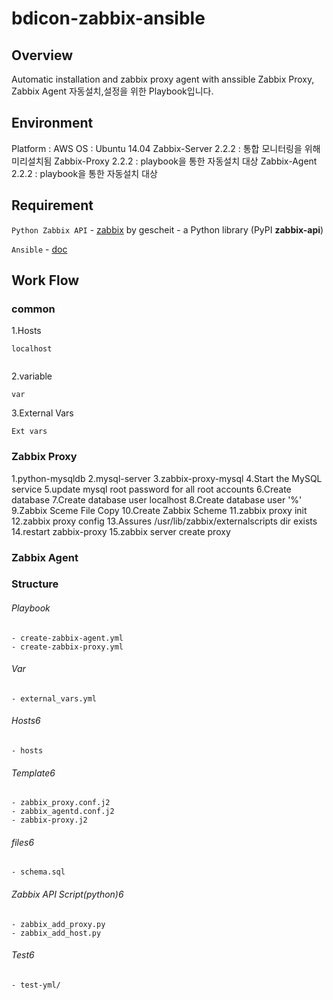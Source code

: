 # bdicon-zabbix-ansible

## Overview
Automatic installation and zabbix proxy agent with anssible
Zabbix Proxy, Zabbix Agent 자동설치,설정을 위한 Playbook입니다.

## Environment
Platform : AWS
OS : Ubuntu 14.04
Zabbix-Server 2.2.2 : 통합 모니터링을 위해 미리설치됨
Zabbix-Proxy 2.2.2 : playbook을 통한 자동설치 대상
Zabbix-Agent 2.2.2 : playbook을 통한 자동설치 대상

## Requirement
`Python Zabbix API` - [zabbix](https://github.com/gescheit/scripts/tree/master/zabbix) by gescheit - a Python library (PyPI **zabbix-api**)

`Ansible` - [doc](http://docs.ansible.com/index.html) 

## Work Flow
### common
1.Hosts

   ```
localhost


```

2.variable
```
var
```

3.External Vars
```
Ext vars
```


### Zabbix Proxy
1.python-mysqldb
2.mysql-server
3.zabbix-proxy-mysql
4.Start the MySQL service
5.update mysql root password for all root accounts
6.Create database
7.Create database user localhost
8.Create database user '%'
9.Zabbix Sceme File Copy
10.Create Zabbix Scheme
11.zabbix proxy init
12.zabbix proxy config 
13.Assures /usr/lib/zabbix/externalscripts dir exists
14.restart zabbix-proxy
15.zabbix server create proxy

### Zabbix Agent


### Structure
###### Playbook
    - create-zabbix-agent.yml
    - create-zabbix-proxy.yml

###### Var
    - external_vars.yml

###### Hosts6
    - hosts

###### Template6
    - zabbix_proxy.conf.j2
    - zabbix_agentd.conf.j2
    - zabbix-proxy.j2

###### files6
    - schema.sql

###### Zabbix API Script(python)6
    - zabbix_add_proxy.py
    - zabbix_add_host.py

###### Test6
    - test-yml/








